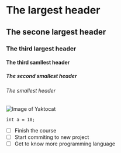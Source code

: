 # The largest header
## The secone largest header
### The third largest header
#### The third samllest header
##### The second smallest header
###### The smallest header
![Image of Yaktocat](https://octodex.github.com/images/yaktocat.png)
```
int a = 10;
```
- [ ] Finish the course
- [ ] Start commiting to new project
- [ ] Get to know more programming language
